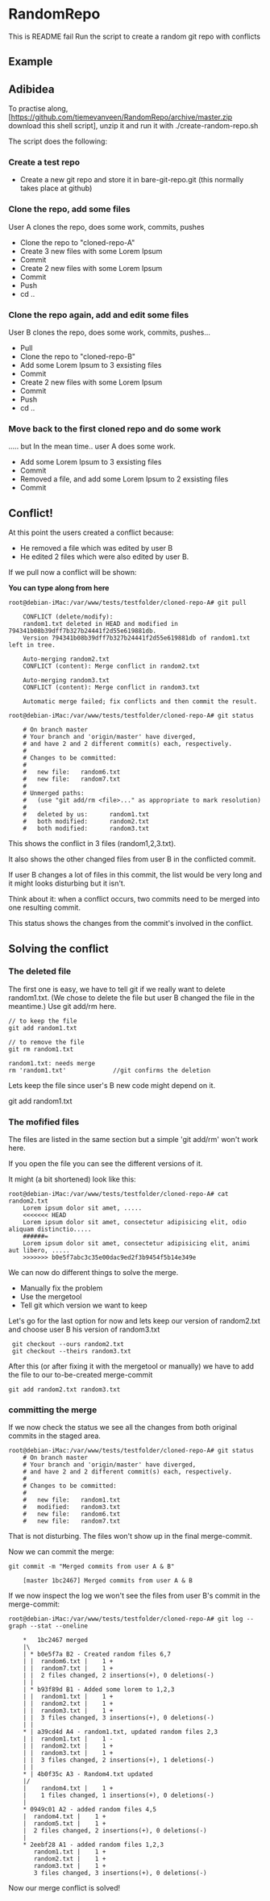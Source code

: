 # RandomRepo
This is README fail
Run the script to create a random git repo with conflicts

## Example ##
## Adibidea ##

To practise along, [https://github.com/tiemevanveen/RandomRepo/archive/master.zip download this shell script], unzip it and run it with ./create-random-repo.sh

The script does the following: 

### Create a test repo ###
* Create a new git repo and store it in bare-git-repo.git (this normally takes place at github)

### Clone the repo, add some files ###

User A clones the repo, does some work, commits, pushes

* Clone the repo to "cloned-repo-A"
* Create 3 new files with some Lorem Ipsum
* Commit
* Create 2 new files with some Lorem Ipsum
* Commit
* Push
* cd ..

### Clone the repo again, add and edit some files ###

User B clones the repo, does some work, commits, pushes...

* Pull 
* Clone the repo to "cloned-repo-B"
* Add some Lorem Ipsum to 3 exsisting files
* Commit
* Create 2 new files with some Lorem Ipsum
* Commit
* Push
* cd ..

### Move back to the first cloned repo and do some work ###

..... but In the mean time.. user A does some work.

* Add some Lorem Ipsum to 3 exsisting files
* Commit
* Removed a file, and add some Lorem Ipsum to 2 exsisting files
* Commit

## Conflict! ##

At this point the users created a conflict because:

* He removed a file which was edited by user B
* He edited 2 files which were also edited by user B. 

If we pull now a conflict will be shown:

<b>You can type along from here</b>

 	root@debian-iMac:/var/www/tests/testfolder/cloned-repo-A# git pull 
 
	 	CONFLICT (delete/modify): 
	 	random1.txt deleted in HEAD and modified in 794341b08b39dff7b327b24441f2d55e619881db. 
	 	Version 794341b08b39dff7b327b24441f2d55e619881db of random1.txt left in tree.
	 	
	 	Auto-merging random2.txt
	 	CONFLICT (content): Merge conflict in random2.txt
	 	
	 	Auto-merging random3.txt
	 	CONFLICT (content): Merge conflict in random3.txt
	 	
	 	Automatic merge failed; fix conflicts and then commit the result.
 	
 	root@debian-iMac:/var/www/tests/testfolder/cloned-repo-A# git status 
 
	 	# On branch master
	 	# Your branch and 'origin/master' have diverged,
	 	# and have 2 and 2 different commit(s) each, respectively.
	 	#
	 	# Changes to be committed:
	 	#
	 	#	new file:   random6.txt
	 	#	new file:   random7.txt
	 	#
	 	# Unmerged paths:
	 	#   (use "git add/rm <file>..." as appropriate to mark resolution)
	 	#
	 	#	deleted by us:      random1.txt
	 	#	both modified:      random2.txt
	 	#	both modified:      random3.txt


This shows the conflict in 3 files (random1,2,3.txt).

It also shows the other changed files from user B in the conflicted commit. 

If user B changes a lot of files in this commit, the list would be very long and it might looks disturbing but it isn't.

Think about it: when a conflict occurs, two commits need to be merged into one resulting commit. 

This status shows the changes from the commit's involved in the conflict.

## Solving the conflict ##

### The deleted file ###

The first one is easy, we have to tell git if we really want to delete random1.txt. (We chose to delete the file but user B changed the file in the meantime.) Use git add/rm here.
 
 	// to keep the file
 	git add random1.txt
 
 	// to remove the file
 	git rm random1.txt
 	 
    random1.txt: needs merge
    rm 'random1.txt'             //git confirms the deletion 

Lets keep the file since user's B new code might depend on it.

 git add random1.txt

### The mofified files ###

The files are listed in the same section but a simple 'git add/rm' won't work here.

If you open the file you can see the different versions of it. 

It might (a bit shortened) look like this:

 	root@debian-iMac:/var/www/tests/testfolder/cloned-repo-A# cat random2.txt 
	  	Lorem ipsum dolor sit amet, .....
	  	<<<<<<< HEAD
	  	Lorem ipsum dolor sit amet, consectetur adipisicing elit, odio aliquam distinctio.....
	  	######=
	  	Lorem ipsum dolor sit amet, consectetur adipisicing elit, animi aut libero, .....
	  	>>>>>>> b0e5f7abc3c35e00dac9ed2f3b9454f5b14e349e

We can now do different things to solve the merge. 
* Manually fix the problem
* Use the mergetool
* Tell git which version we want to keep

Let's go for the last option for now and lets keep our version of random2.txt and choose user B his version of random3.txt

	 git checkout --ours random2.txt
	 git checkout --theirs random3.txt

After this (or after fixing it with the mergetool or manually) we have to add the file to our to-be-created merge-commit

 	git add random2.txt random3.txt

### committing the merge ###

If we now check the status we see all the changes from both original commits in the staged area. 

 	root@debian-iMac:/var/www/tests/testfolder/cloned-repo-A# git status
	 	# On branch master
	 	# Your branch and 'origin/master' have diverged,
	 	# and have 2 and 2 different commit(s) each, respectively.
	 	#
	 	# Changes to be committed:
	 	#
	 	#	new file:   random1.txt
	 	#	modified:   random3.txt
	 	#	new file:   random6.txt
	 	#	new file:   random7.txt

That is not disturbing. The files won't show up in the final merge-commit.

Now we can commit the merge:

 	git commit -m "Merged commits from user A & B"
 
     	[master 1bc2467] Merged commits from user A & B

If we now inspect the log we won't see the files from user B's commit in the merge-commit:

 	root@debian-iMac:/var/www/tests/testfolder/cloned-repo-A# git log --graph --stat --oneline
 	
	 	*   1bc2467 merged
	 	|\  
	 	| * b0e5f7a B2 - Created random files 6,7
	 	| |  random6.txt |    1 +
	 	| |  random7.txt |    1 +
	 	| |  2 files changed, 2 insertions(+), 0 deletions(-)
	 	| |  
	 	| * b93f89d B1 - Added some lorem to 1,2,3
	 	| |  random1.txt |    1 +
	 	| |  random2.txt |    1 +
	 	| |  random3.txt |    1 +
	 	| |  3 files changed, 3 insertions(+), 0 deletions(-)
	 	| |  
	 	* | a39cd4d A4 - random1.txt, updated random files 2,3
	 	| |  random1.txt |    1 -
	 	| |  random2.txt |    1 +
	 	| |  random3.txt |    1 +
	 	| |  3 files changed, 2 insertions(+), 1 deletions(-)
	 	| |  
	 	* | 4b0f35c A3 - Random4.txt updated
	 	|/  
	 	|    random4.txt |    1 +
	 	|    1 files changed, 1 insertions(+), 0 deletions(-)
	 	|    
	 	* 0949c01 A2 - added random files 4,5
	 	|  random4.txt |    1 +
	 	|  random5.txt |    1 +
	 	|  2 files changed, 2 insertions(+), 0 deletions(-)
	 	|  
	 	* 2eebf28 A1 - added random files 1,2,3
	 	   random1.txt |    1 +
	 	   random2.txt |    1 +
	 	   random3.txt |    1 +
	 	   3 files changed, 3 insertions(+), 0 deletions(-)

Now our merge conflict is solved!
